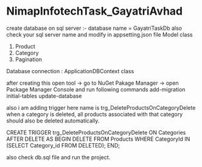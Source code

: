 # NimapInfotechTask_GayatriAvhad
create database on sql server :-
database name = GayatriTaskDb
also check your sql server name and modify in appsetting.json file
Model class
1. Product
2. Category
3. Pagination

Database connection :
ApplicationDBContext class

after creating this 
open tool -> go to NuGet Pakage Manager -> open Package Manager Console
and run following commands
add-migration initial-tables
update-database 

also i am adding trigger here name is  trg_DeleteProductsOnCategoryDelete
when a category is deleted, all products associated with that 
category should also be deleted automatically.

CREATE TRIGGER trg_DeleteProductsOnCategoryDelete
ON Categories
AFTER DELETE
AS
BEGIN
    DELETE FROM Products
    WHERE CategoryId IN (SELECT Category_id FROM DELETED);
END;

also check db.sql file and run the project.

